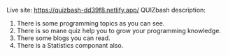 Live site: https://quizbash-dd39f8.netlify.app/
QUIZbash description: 
1. There is some programming topics as you can see.
2. There is so mane quiz help you to grow your programming knowledge.
3. There some blogs you can read.
4. There is a Statistics componant also.